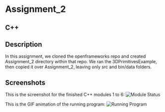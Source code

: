# Assignment_2

## C++

## Description
In this assignment, we cloned the openframeworks repo and created Assignment_2 directory within that repo. We ran the 3DPrimitivesExample, then copied it over Assignment_2, leaving only src and bin/data folders. 

## Screenshots
This is the screenshot for the finished C++ modules 1 to 6:
![Module Status](../Assingment_2/modules_1_to_6.png)

This is the GIF animation of the running program:
![Running Program](../Assingment_2/running_program.gif)